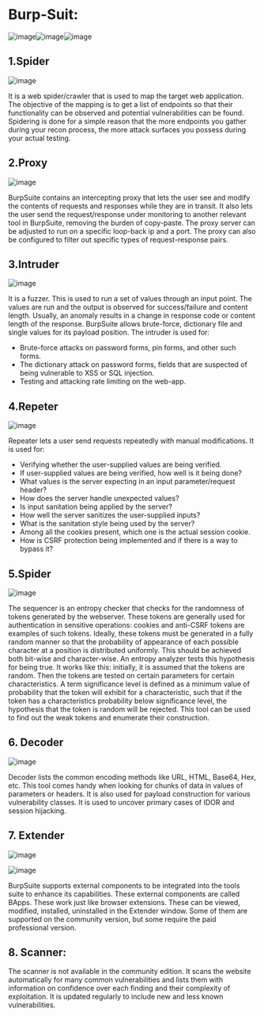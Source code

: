 ﻿# Burp-Suit:
![image](https://user-images.githubusercontent.com/65080702/176643371-260d52f4-f637-4316-a458-d0db54feb6e3.png)![image](https://user-images.githubusercontent.com/65080702/176643442-5c4f1c14-6ea4-405a-accf-d30b11cedbbc.png)![image](https://user-images.githubusercontent.com/65080702/176643472-2a2d76ab-a0a5-4d25-a783-aa80854a5521.png)
## 1.Spider
![image](https://user-images.githubusercontent.com/65080702/176646947-2132d1b4-c784-4594-ae60-4257d88d0ee7.png)

It is a web spider/crawler that is used to map the target web application. The objective of the mapping is to get a list of endpoints so that their functionality can be observed and potential vulnerabilities can be found. Spidering is done for a simple reason that the more endpoints you gather during your recon process, the more attack surfaces you possess during your actual testing.
## 2.Proxy
![image](https://user-images.githubusercontent.com/65080702/176647309-035539a7-f8b0-4b54-93ae-1c8fddee2f75.png)


BurpSuite contains an intercepting proxy that lets the user see and modify the contents of requests and responses while they are in transit. It also lets the user send the request/response under monitoring to another relevant tool in BurpSuite, removing the burden of copy-paste. The proxy server can be adjusted to run on a specific loop-back ip and a port. The proxy can also be configured to filter out specific types of request-response pairs.
## 3.Intruder
![image](https://user-images.githubusercontent.com/65080702/176648101-3f90d1dd-5aa0-49f7-a33a-535d367ca7e7.png)

It is a fuzzer. This is used to run a set of values through an input point. The values are run and the output is observed for success/failure and content length. Usually, an anomaly results in a change in response code or content length of the response. BurpSuite allows brute-force, dictionary file and single values for its payload position. The intruder is used for:

- Brute-force attacks on password forms, pin forms, and other such forms.
- The dictionary attack on password forms, fields that are suspected of being vulnerable to XSS or SQL injection.
- Testing and attacking rate limiting on the web-app.
## 4.Repeter
![image](https://user-images.githubusercontent.com/65080702/176647503-7249b3fd-80c4-4b24-825e-9de57787497b.png)

Repeater lets a user send requests repeatedly with manual modifications. It is used for:

- Verifying whether the user-supplied values are being verified.
- If user-supplied values are being verified, how well is it being done?
- What values is the server expecting in an input parameter/request header?
- How does the server handle unexpected values?
- Is input sanitation being applied by the server?
- How well the server sanitizes the user-supplied inputs?
- What is the sanitation style being used by the server?
- Among all the cookies present, which one is the actual session cookie.
- How is CSRF protection being implemented and if there is a way to bypass it?
## 5.Spider

![image](https://user-images.githubusercontent.com/65080702/176647723-ea9c9092-565f-42c8-a33b-72718190a9e0.png)

The sequencer is an entropy checker that checks for the randomness of tokens generated by the webserver. These tokens are generally used for authentication in sensitive operations: cookies and anti-CSRF tokens are examples of such tokens. Ideally, these tokens must be generated in a fully random manner so that the probability of appearance of each possible character at a position is distributed uniformly. This should be achieved both bit-wise and character-wise. An entropy analyzer tests this hypothesis for being true. It works like this: initially, it is assumed that the tokens are random. Then the tokens are tested on certain parameters for certain characteristics. A term significance level is defined as a minimum value of probability that the token will exhibit for a characteristic, such that if the token has a characteristics probability below significance level, the hypothesis that the token is random will be rejected. This tool can be used to find out the weak tokens and enumerate their construction.
## 6. Decoder
![image](https://user-images.githubusercontent.com/65080702/176648319-7a9cde66-58b7-48e0-9814-ddb7840c8791.png)

Decoder lists the common encoding methods like URL, HTML, Base64, Hex, etc. This tool comes handy when looking for chunks of data in values of parameters or headers. It is also used for payload construction for various vulnerability classes. It is used to uncover primary cases of IDOR and session hijacking.
## 7. Extender
![image](https://user-images.githubusercontent.com/65080702/176648633-0e7456e8-fbfe-4cb3-98ed-6f9e0e196fa2.png)

![image](https://user-images.githubusercontent.com/65080702/176648778-8627ef4b-f823-48f3-9d3c-da9d7d13df15.png)

BurpSuite supports external components to be integrated into the tools suite to enhance its capabilities. These external components are called BApps. These work just like browser extensions. These can be viewed, modified, installed, uninstalled in the Extender window. Some of them are supported on the community version, but some require the paid professional version.
## 8. Scanner:
The scanner is not available in the community edition. It scans the website automatically for many common vulnerabilities and lists them with information on confidence over each finding and their complexity of exploitation. It is updated regularly to include new and less known vulnerabilities.


